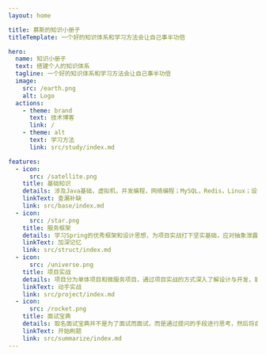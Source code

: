 ```yaml
---
layout: home

title: 慕斯的知识小册子
titleTemplate: 一个好的知识体系和学习方法会让自己事半功倍

hero:
  name: 知识小册子
  text: 搭建个人的知识体系
  tagline: 一个好的知识体系和学习方法会让自己事半功倍
  image:
    src: /earth.png
    alt: Logo
  actions:
    - theme: brand
      text: 技术博客
      link: /
    - theme: alt
      text: 学习方法
      link: src/study/index.md

features:
  - icon:
      src: /satellite.png
    title: 基础知识
    details: 涉及Java基础，虚拟机，并发编程，网络编程；MySQL，Redis，Linux；设计模式和数据结构等等。
    linkText: 查漏补缺
    link: src/base/index.md
  - icon:
      src: /star.png
    title: 服务框架
    details: 学习Spring的优秀框架和设计思想，为项目实战打下坚实基础，应对抽象泄露最好的方法就是了解抽象。
    linkText: 加深记忆
    link: src/struct/index.md
  - icon:
      src: /universe.png
    title: 项目实战
    details: 项目分为单体项目和微服务项目，通过项目实战的方式深入了解设计与开发，能用技术手段解决业务需求。
    linkText: 动手实战
    link: src/project/index.md
  - icon:
      src: /rocket.png
    title: 面试宝典
    details: 取名面试宝典并不是为了面试而面试，而是通过提问的手段进行思考，然后将自己的思考表达出来。
    linkText: 开始刷题
    link: src/summarize/index.md
---
```

